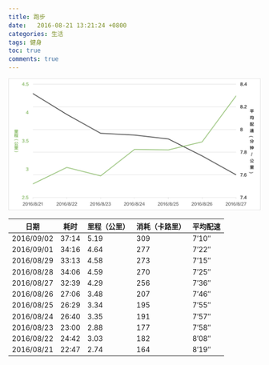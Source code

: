 ```yaml
---
title: 跑步
date:   2016-08-21 13:21:24 +0800
categories: 生活
tags: 健身
toc: true
comments: true
---
```

![跑步成绩](0821Health/img01.png)

日期|耗时|里程（公里）|消耗（卡路里）|平均配速
---|----|----|----|----
2016/09/02|37:14|5.19|309|7′10″
2016/09/01|34:16|4.64|277|7′22″
2016/08/29|33:13|4.58|273|7′15″
2016/08/28|34:06|4.59|270|7′25″
2016/08/27|32:39|4.29|256|7′36″
2016/08/26|27:06|3.48|207|7′46″
2016/08/25|26:29|3.34|195|7′55″
2016/08/24|26:40|3.35|191|7′57″
2016/08/23|23:00|2.88|177|7′58″
2016/08/22|24:42|3.03|182|8′08″
2016/08/21|22:47|2.74|164|8′19″











